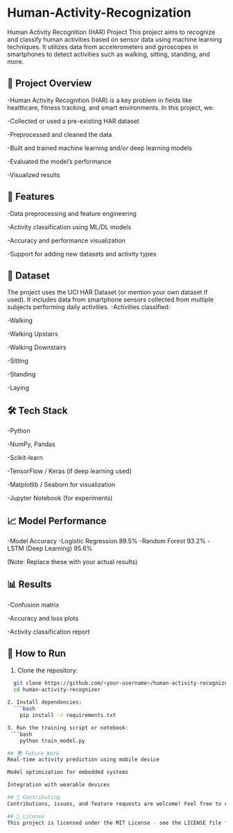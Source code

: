 # Human-Activity-Recognization

Human Activity Recognition (HAR) Project
This project aims to recognize and classify human activities based on sensor data using machine learning techniques. It utilizes data from accelerometers and gyroscopes in smartphones to detect activities such as walking, sitting, standing, and more.

## 🧠 Project Overview
-Human Activity Recognition (HAR) is a key problem in fields like healthcare, fitness tracking, and smart environments. In this project, we:

-Collected or used a pre-existing HAR dataset

-Preprocessed and cleaned the data

-Built and trained machine learning and/or deep learning models

-Evaluated the model’s performance

-Visualized results

## 🚀 Features
-Data preprocessing and feature engineering

-Activity classification using ML/DL models

-Accuracy and performance visualization

-Support for adding new datasets and activity types

## 📂 Dataset
The project uses the UCI HAR Dataset (or mention your own dataset if used). It includes data from smartphone sensors collected from multiple subjects performing daily activities.
-Activities classified:

-Walking

  -Walking Upstairs

 -Walking Downstairs

-Sitting

-Standing

-Laying

 ## 🛠️ Tech Stack
-Python

-NumPy, Pandas

-Scikit-learn

-TensorFlow / Keras (if deep learning used)

-Matplotlib / Seaborn for visualization

-Jupyter Notebook (for experiments)

## 📈 Model Performance
-Model	Accuracy
-Logistic Regression	89.5%
-Random Forest	93.2%
-LSTM (Deep Learning)	95.6%

(Note: Replace these with your actual results)

## 📊 Results
-Confusion matrix

-Accuracy and loss plots

-Activity classification report


## 🔧 How to Run
1. Clone the repository:
 ```bash
   git clone https://github.com/<your-username>/human-activity-recognizer.git
   cd human-activity-recognizer
   
2. Install dependencies:
   ```bash
     pip install -r requirements.txt

3. Run the training script or notebook:
  ```bash
     python train_model.py

## 📚 Future Work
Real-time activity prediction using mobile device

Model optimization for embedded systems

Integration with wearable devices

## 🤝 Contributing
Contributions, issues, and feature requests are welcome! Feel free to check issues page.

 ## 📜 License
This project is licensed under the MIT License - see the LICENSE file for details.

